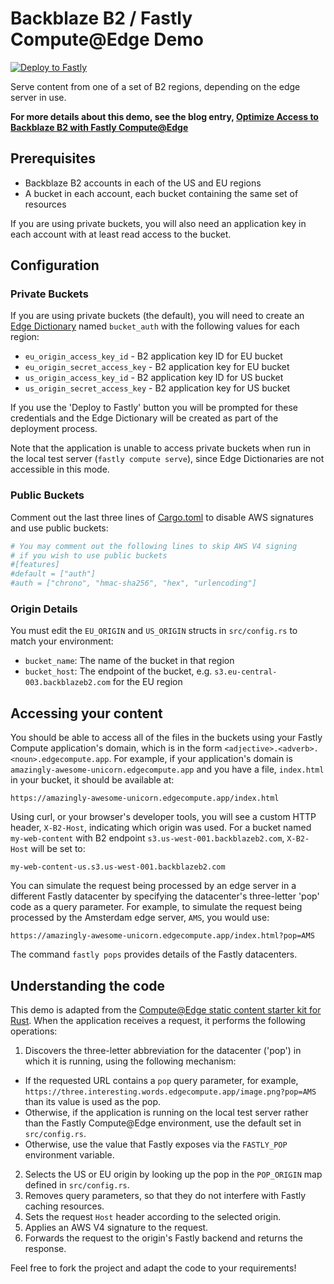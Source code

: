 # Backblaze B2 / Fastly Compute@Edge Demo

[![Deploy to Fastly](https://deploy.edgecompute.app/button)](https://deploy.edgecompute.app/deploy)

Serve content from one of a set of B2 regions, depending on the edge server in use.

**For more details about this demo, see the blog entry, [Optimize Access to Backblaze B2 with Fastly Compute@Edge](https://link.tbd)**

## Prerequisites

* Backblaze B2 accounts in each of the US and EU regions
* A bucket in each account, each bucket containing the same set of resources

If you are using private buckets, you will also need an application key in each account with at least read access to the bucket.

## Configuration

### Private Buckets

If you are using private buckets (the default), you will need to create an [Edge Dictionary](https://docs.fastly.com/en/guides/about-edge-dictionaries) named `bucket_auth` with the following values for each region:

* `eu_origin_access_key_id` - B2 application key ID for EU bucket
* `eu_origin_secret_access_key` - B2 application key for EU bucket
* `us_origin_access_key_id` - B2 application key ID for US bucket
* `us_origin_secret_access_key` - B2 application key for US bucket

If you use the 'Deploy to Fastly' button you will be prompted for these credentials and the Edge Dictionary will be created as part of the deployment process.

Note that the application is unable to access private buckets when run in the local test server (`fastly compute serve`), since Edge Dictionaries are not accessible in this mode.

### Public Buckets

Comment out the last three lines of [Cargo.toml](Cargo.toml) to disable AWS signatures and use public buckets:

```toml
# You may comment out the following lines to skip AWS V4 signing
# if you wish to use public buckets
#[features]
#default = ["auth"]
#auth = ["chrono", "hmac-sha256", "hex", "urlencoding"]
```

### Origin Details

You must edit the `EU_ORIGIN` and `US_ORIGIN` structs in `src/config.rs` to match your environment:

* `bucket_name`: The name of the bucket in that region
* `bucket_host`: The endpoint of the bucket, e.g. `s3.eu-central-003.backblazeb2.com` for the EU region


## Accessing your content

You should be able to access all of the files in the buckets using your Fastly Compute application's domain, which is in the form `<adjective>.<adverb>.<noun>.edgecompute.app`. For example, if your application's domain is `amazingly-awesome-unicorn.edgecompute.app` and you have a file, `index.html` in your bucket, it should be available at:

```
https://amazingly-awesome-unicorn.edgecompute.app/index.html
```

Using curl, or your browser's developer tools, you will see a custom HTTP header, `X-B2-Host`, indicating which origin was used. For a bucket named `my-web-content` with B2 endpoint `s3.us-west-001.backblazeb2.com`, `X-B2-Host` will be set to:

```
my-web-content-us.s3.us-west-001.backblazeb2.com
```

You can simulate the request being processed by an edge server in a different Fastly datacenter by specifying the datacenter's three-letter 'pop' code as a query parameter. For example, to simulate the request being processed by the Amsterdam edge server, `AMS`, you would use:

```
https://amazingly-awesome-unicorn.edgecompute.app/index.html?pop=AMS
```

The command `fastly pops` provides details of the Fastly datacenters.

## Understanding the code

This demo is adapted from the [Compute@Edge static content starter kit for Rust](https://github.com/fastly/compute-starter-kit-rust-static-content). When the application receives a request, it performs the following operations:

1. Discovers the three-letter abbreviation for the datacenter ('pop') in which it is running, using the following mechanism:
  * If the requested URL contains a `pop` query parameter, for example, `https://three.interesting.words.edgecompute.app/image.png?pop=AMS` than its value is used as the pop.
  * Otherwise, if the application is running on the local test server rather than the Fastly Compute@Edge environment, use the default set in `src/config.rs`.
  * Otherwise, use the value that Fastly exposes via the `FASTLY_POP` environment variable.
2. Selects the US or EU origin by looking up the pop in the `POP_ORIGIN` map defined in `src/config.rs`.
3. Removes query parameters, so that they do not interfere with Fastly caching resources.
4. Sets the request `Host` header according to the selected origin.
5. Applies an AWS V4 signature to the request.
6. Forwards the request to the origin's Fastly backend and returns the response.

Feel free to fork the project and adapt the code to your requirements!